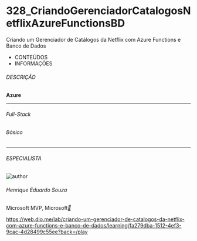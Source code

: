 # 328_CriandoGerenciadorCatalogosNetflixAzureFunctionsBD
 Criando um Gerenciador de Catálogos da Netflix com Azure Functions e Banco de Dados



- CONTEÚDOS
- INFORMAÇÕES

###### DESCRIÇÃO



**Azure**

------

###### Full-Stack

###### Básico

------

###### ESPECIALISTA

![author](https://hermes.dio.me/users/author/photos/8f73fc92-82f3-46a5-8804-0a38d17e2397.jpeg)

###### Henrique Eduardo Souza

Microsoft MVP, Microsoft[**](https://www.linkedin.com/in/hsouzaeduardo/?locale=pt_BR)



https://web.dio.me/lab/criando-um-gerenciador-de-catalogos-da-netflix-com-azure-functions-e-banco-de-dados/learning/fa279dba-1512-4ef3-9cac-4d28499c55ee?back=/play



